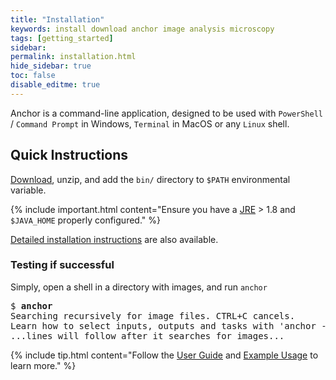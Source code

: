 ```yaml
---
title: "Installation"
keywords: install download anchor image analysis microscopy
tags: [getting_started]
sidebar:
permalink: installation.html
hide_sidebar: true
toc: false
disable_editme: true
---
```


Anchor is a command-line application, designed to be used with `PowerShell` / `Command Prompt` in Windows, `Terminal` in MacOS or any `Linux` shell.

## Quick Instructions

[Download](download.html), unzip, and add the `bin/` directory to `$PATH` environmental variable.

{% include important.html content="Ensure you have a [JRE](https://www.java.com/download)  > 1.8 and `$JAVA_HOME` properly configured." %}

[Detailed installation instructions](installation_detailed.html) are also available.

### Testing if successful

Simply, open a shell in a directory with images, and run `anchor`

<pre class="commandLine">
$ <b>anchor</b>
Searching recursively for image files. CTRL+C cancels.
Learn how to select inputs, outputs and tasks with 'anchor -h'.
<span class="linesFollow">...lines will follow after it searches for images...</span>
</pre>

{% include tip.html content="Follow the [User Guide](/user_guide.html) and [Example Usage](/user_guide_examples.html) to learn more." %}


